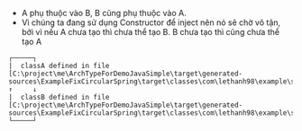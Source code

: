 - A phụ thuộc vào B, B cũng phụ thuộc vào A.
- Vì chúng ta đang sử dụng Constructor để inject nên nó sẽ chờ vô tận, bởi vì nếu A chưa tạo thì chưa thể tạo B. B chưa tạo thì cũng chưa thể tạo A

```
┌─────┐
|  classA defined in file [C:\project\me\ArchTypeForDemoJavaSimple\target\generated-sources\ExampleFixCircularSpring\target\classes\com\lethanh98\example\service\errorExample\ClassA.class]
↑     ↓
|  classB defined in file [C:\project\me\ArchTypeForDemoJavaSimple\target\generated-sources\ExampleFixCircularSpring\target\classes\com\lethanh98\example\service\errorExample\ClassB.class]
└─────┘
```

